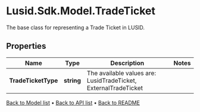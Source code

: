 # Lusid.Sdk.Model.TradeTicket
The base class for representing a Trade Ticket in LUSID.

## Properties

Name | Type | Description | Notes
------------ | ------------- | ------------- | -------------
**TradeTicketType** | **string** | The available values are: LusidTradeTicket, ExternalTradeTicket | 

[Back to Model list](../README.md#documentation-for-models) &#8226; [Back to API list](../README.md#documentation-for-api-endpoints) &#8226; [Back to README](../README.md)

